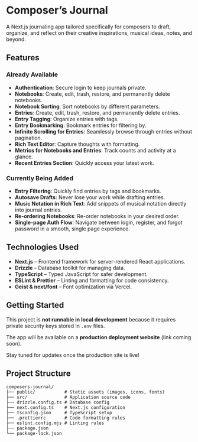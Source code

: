 # Composer’s Journal

A Next.js journaling app tailored specifically for composers to draft, organize, and reflect on their creative inspirations, musical ideas, notes, and beyond.

## Features

### Already Available
- **Authentication**: Secure login to keep journals private.
- **Notebooks**: Create, edit, trash, restore, and permanently delete notebooks.
- **Notebook Sorting**: Sort notebooks by different parameters.
- **Entries**: Create, edit, trash, restore, and permanently delete entries.
- **Entry Tagging**: Organize entries with tags.
- **Entry Bookmarking**: Bookmark entries for filtering by.
- **Infinite Scrolling for Entries**: Seamlessly browse through entries without pagination.
- **Rich Text Editor**: Capture thoughts with formatting.
- **Metrics for Notebooks and Entries**: Track counts and activity at a glance.
- **Recent Entries Section**: Quickly access your latest work.

### Currently Being Added
- **Entry Filtering**: Quickly find entries by tags and bookmarks.
- **Autosave Drafts**: Never lose your work while drafting entries.
- **Music Notation in Rich Text**: Add snippets of musical notation directly into journal entries.
- **Re-ordering Notebooks**: Re-order notebooks in your desired order.
- **Single-page Auth Flow**: Navigate between login, register, and forgot password in a smooth, single page experience.

## Technologies Used

- **Next.js** – Frontend framework for server-rendered React applications.
- **Drizzle** – Database toolkit for managing data.
- **TypeScript** – Typed JavaScript for safer development.
- **ESLint & Prettier** – Linting and formatting for code consistency.
- **Geist & next/font** – Font optimization via Vercel.

## Getting Started

This project is **not runnable in local development** because it requires private security keys stored in `.env` files.  

The app will be available on a **production deployment website** (link coming soon).  

Stay tuned for updates once the production site is live!

## Project Structure

```
composers-journal/
├── public/           # Static assets (images, icons, fonts)
├── src/              # Application source code
├── drizzle.config.ts # Database config
├── next.config.ts    # Next.js configuration
├── tsconfig.json     # TypeScript setup
├── .prettierrc       # Code formatting rules
├── eslint.config.mjs # Linting rules
├── package.json
└── package-lock.json
```
